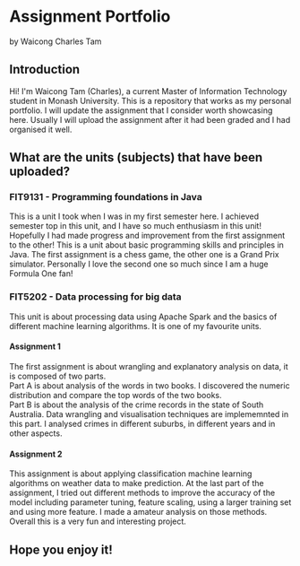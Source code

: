 # Assignment Portfolio
by Waicong Charles Tam

## Introduction
Hi! I'm Waicong Tam (Charles), a current Master of Information Technology student in Monash University. This is a repository that works as my personal portfolio. I will update the assignment that I consider worth showcasing here. Usually I will upload the assignment after it had been graded and I had organised it well.

## What are the units (subjects) that have been uploaded?
### FIT9131 - Programming foundations in Java
This is a unit I took when I was in my first semester here. I achieved semester top in this unit, and I have so much enthusiasm in this unit! Hopefully I had made progress and improvement from the first assignment to the other! This is a unit about basic programming skills and principles in Java.
The first assignment is a chess game, the other one is a Grand Prix simulator. Personally I love the second one so much since I am a huge Formula One fan!
### FIT5202 - Data processing for big data
This unit is about processing data using Apache Spark and the basics of different machine learning algorithms. It is one of my favourite units.
#### Assignment 1
The first assignment is about wrangling and explanatory analysis on data, it is composed of two parts. <br>
Part A is about analysis of the words in two books. I discovered the numeric distribution and compare the top words of the two books.<br>
Part B is about the analysis of the crime records in the state of South Australia. Data wrangling and visualisation techniques are implememnted in this part. I analysed crimes in different suburbs, in different years and in other aspects.
#### Assignment 2
This assignment is about applying classification machine learning algorithms on weather data to make prediction. At the last part of the assignment, I tried out different methods to improve the accuracy of the model including parameter tuning, feature scaling, using a larger training set and using more feature. I made a amateur analysis on those methods. Overall this is a very fun and interesting project.
## Hope you enjoy it!
